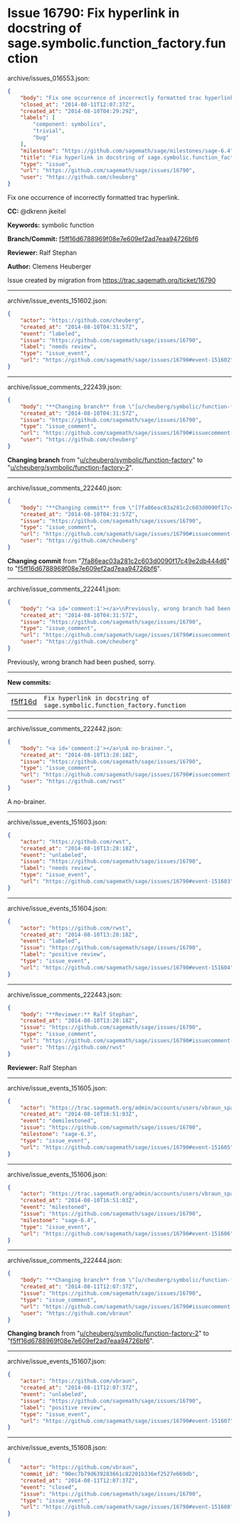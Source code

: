 # Issue 16790: Fix hyperlink in docstring of sage.symbolic.function_factory.function

archive/issues_016553.json:
```json
{
    "body": "Fix one occurrence of incorrectly formatted trac hyperlink.\n\n**CC:**  @dkrenn jkeitel\n\n**Keywords:** symbolic function\n\n**Branch/Commit:** [f5ff16d6788969f08e7e609ef2ad7eaa94726bf6](https://github.com/sagemath/sagetrac-mirror/commit/f5ff16d6788969f08e7e609ef2ad7eaa94726bf6)\n\n**Reviewer:** Ralf Stephan\n\n**Author:** Clemens Heuberger\n\nIssue created by migration from https://trac.sagemath.org/ticket/16790\n\n",
    "closed_at": "2014-08-11T12:07:37Z",
    "created_at": "2014-08-10T04:29:29Z",
    "labels": [
        "component: symbolics",
        "trivial",
        "bug"
    ],
    "milestone": "https://github.com/sagemath/sage/milestones/sage-6.4",
    "title": "Fix hyperlink in docstring of sage.symbolic.function_factory.function",
    "type": "issue",
    "url": "https://github.com/sagemath/sage/issues/16790",
    "user": "https://github.com/cheuberg"
}
```
Fix one occurrence of incorrectly formatted trac hyperlink.

**CC:**  @dkrenn jkeitel

**Keywords:** symbolic function

**Branch/Commit:** [f5ff16d6788969f08e7e609ef2ad7eaa94726bf6](https://github.com/sagemath/sagetrac-mirror/commit/f5ff16d6788969f08e7e609ef2ad7eaa94726bf6)

**Reviewer:** Ralf Stephan

**Author:** Clemens Heuberger

Issue created by migration from https://trac.sagemath.org/ticket/16790





---

archive/issue_events_151602.json:
```json
{
    "actor": "https://github.com/cheuberg",
    "created_at": "2014-08-10T04:31:57Z",
    "event": "labeled",
    "issue": "https://github.com/sagemath/sage/issues/16790",
    "label": "needs review",
    "type": "issue_event",
    "url": "https://github.com/sagemath/sage/issues/16790#event-151602"
}
```



---

archive/issue_comments_222439.json:
```json
{
    "body": "**Changing branch** from \"[u/cheuberg/symbolic/function-factory](https://github.com/sagemath/sagetrac-mirror/tree/u/cheuberg/symbolic/function-factory)\" to \"[u/cheuberg/symbolic/function-factory-2](https://github.com/sagemath/sagetrac-mirror/tree/u/cheuberg/symbolic/function-factory-2)\".",
    "created_at": "2014-08-10T04:31:57Z",
    "issue": "https://github.com/sagemath/sage/issues/16790",
    "type": "issue_comment",
    "url": "https://github.com/sagemath/sage/issues/16790#issuecomment-222439",
    "user": "https://github.com/cheuberg"
}
```

**Changing branch** from "[u/cheuberg/symbolic/function-factory](https://github.com/sagemath/sagetrac-mirror/tree/u/cheuberg/symbolic/function-factory)" to "[u/cheuberg/symbolic/function-factory-2](https://github.com/sagemath/sagetrac-mirror/tree/u/cheuberg/symbolic/function-factory-2)".



---

archive/issue_comments_222440.json:
```json
{
    "body": "**Changing commit** from \"[7fa86eac03a281c2c603d0090f17c49e2db444d6](https://github.com/sagemath/sagetrac-mirror/commit/7fa86eac03a281c2c603d0090f17c49e2db444d6)\" to \"[f5ff16d6788969f08e7e609ef2ad7eaa94726bf6](https://github.com/sagemath/sagetrac-mirror/commit/f5ff16d6788969f08e7e609ef2ad7eaa94726bf6)\".",
    "created_at": "2014-08-10T04:31:57Z",
    "issue": "https://github.com/sagemath/sage/issues/16790",
    "type": "issue_comment",
    "url": "https://github.com/sagemath/sage/issues/16790#issuecomment-222440",
    "user": "https://github.com/cheuberg"
}
```

**Changing commit** from "[7fa86eac03a281c2c603d0090f17c49e2db444d6](https://github.com/sagemath/sagetrac-mirror/commit/7fa86eac03a281c2c603d0090f17c49e2db444d6)" to "[f5ff16d6788969f08e7e609ef2ad7eaa94726bf6](https://github.com/sagemath/sagetrac-mirror/commit/f5ff16d6788969f08e7e609ef2ad7eaa94726bf6)".



---

archive/issue_comments_222441.json:
```json
{
    "body": "<a id='comment:1'></a>\nPreviously, wrong branch had been pushed, sorry.\n\n---\n**New commits:**\n<table><tr><td><a href=\"https://github.com/sagemath/sagetrac-mirror/commit/f5ff16d6788969f08e7e609ef2ad7eaa94726bf6\">f5ff16d</a></td><td><code>Fix hyperlink in docstring of sage.symbolic.function_factory.function</code></td></tr></table>\n",
    "created_at": "2014-08-10T04:31:57Z",
    "issue": "https://github.com/sagemath/sage/issues/16790",
    "type": "issue_comment",
    "url": "https://github.com/sagemath/sage/issues/16790#issuecomment-222441",
    "user": "https://github.com/cheuberg"
}
```

<a id='comment:1'></a>
Previously, wrong branch had been pushed, sorry.

---
**New commits:**
<table><tr><td><a href="https://github.com/sagemath/sagetrac-mirror/commit/f5ff16d6788969f08e7e609ef2ad7eaa94726bf6">f5ff16d</a></td><td><code>Fix hyperlink in docstring of sage.symbolic.function_factory.function</code></td></tr></table>




---

archive/issue_comments_222442.json:
```json
{
    "body": "<a id='comment:2'></a>\nA no-brainer.",
    "created_at": "2014-08-10T13:28:18Z",
    "issue": "https://github.com/sagemath/sage/issues/16790",
    "type": "issue_comment",
    "url": "https://github.com/sagemath/sage/issues/16790#issuecomment-222442",
    "user": "https://github.com/rwst"
}
```

<a id='comment:2'></a>
A no-brainer.



---

archive/issue_events_151603.json:
```json
{
    "actor": "https://github.com/rwst",
    "created_at": "2014-08-10T13:28:18Z",
    "event": "unlabeled",
    "issue": "https://github.com/sagemath/sage/issues/16790",
    "label": "needs review",
    "type": "issue_event",
    "url": "https://github.com/sagemath/sage/issues/16790#event-151603"
}
```



---

archive/issue_events_151604.json:
```json
{
    "actor": "https://github.com/rwst",
    "created_at": "2014-08-10T13:28:18Z",
    "event": "labeled",
    "issue": "https://github.com/sagemath/sage/issues/16790",
    "label": "positive review",
    "type": "issue_event",
    "url": "https://github.com/sagemath/sage/issues/16790#event-151604"
}
```



---

archive/issue_comments_222443.json:
```json
{
    "body": "**Reviewer:** Ralf Stephan",
    "created_at": "2014-08-10T13:28:18Z",
    "issue": "https://github.com/sagemath/sage/issues/16790",
    "type": "issue_comment",
    "url": "https://github.com/sagemath/sage/issues/16790#issuecomment-222443",
    "user": "https://github.com/rwst"
}
```

**Reviewer:** Ralf Stephan



---

archive/issue_events_151605.json:
```json
{
    "actor": "https://trac.sagemath.org/admin/accounts/users/vbraun_spam",
    "created_at": "2014-08-10T16:51:03Z",
    "event": "demilestoned",
    "issue": "https://github.com/sagemath/sage/issues/16790",
    "milestone": "sage-6.3",
    "type": "issue_event",
    "url": "https://github.com/sagemath/sage/issues/16790#event-151605"
}
```



---

archive/issue_events_151606.json:
```json
{
    "actor": "https://trac.sagemath.org/admin/accounts/users/vbraun_spam",
    "created_at": "2014-08-10T16:51:03Z",
    "event": "milestoned",
    "issue": "https://github.com/sagemath/sage/issues/16790",
    "milestone": "sage-6.4",
    "type": "issue_event",
    "url": "https://github.com/sagemath/sage/issues/16790#event-151606"
}
```



---

archive/issue_comments_222444.json:
```json
{
    "body": "**Changing branch** from \"[u/cheuberg/symbolic/function-factory-2](https://github.com/sagemath/sagetrac-mirror/tree/u/cheuberg/symbolic/function-factory-2)\" to \"[f5ff16d6788969f08e7e609ef2ad7eaa94726bf6](https://github.com/sagemath/sagetrac-mirror/commit/f5ff16d6788969f08e7e609ef2ad7eaa94726bf6)\".",
    "created_at": "2014-08-11T12:07:37Z",
    "issue": "https://github.com/sagemath/sage/issues/16790",
    "type": "issue_comment",
    "url": "https://github.com/sagemath/sage/issues/16790#issuecomment-222444",
    "user": "https://github.com/vbraun"
}
```

**Changing branch** from "[u/cheuberg/symbolic/function-factory-2](https://github.com/sagemath/sagetrac-mirror/tree/u/cheuberg/symbolic/function-factory-2)" to "[f5ff16d6788969f08e7e609ef2ad7eaa94726bf6](https://github.com/sagemath/sagetrac-mirror/commit/f5ff16d6788969f08e7e609ef2ad7eaa94726bf6)".



---

archive/issue_events_151607.json:
```json
{
    "actor": "https://github.com/vbraun",
    "created_at": "2014-08-11T12:07:37Z",
    "event": "unlabeled",
    "issue": "https://github.com/sagemath/sage/issues/16790",
    "label": "positive review",
    "type": "issue_event",
    "url": "https://github.com/sagemath/sage/issues/16790#event-151607"
}
```



---

archive/issue_events_151608.json:
```json
{
    "actor": "https://github.com/vbraun",
    "commit_id": "90ec7b79d639283661c82201b336ef2527e669db",
    "created_at": "2014-08-11T12:07:37Z",
    "event": "closed",
    "issue": "https://github.com/sagemath/sage/issues/16790",
    "type": "issue_event",
    "url": "https://github.com/sagemath/sage/issues/16790#event-151608"
}
```
